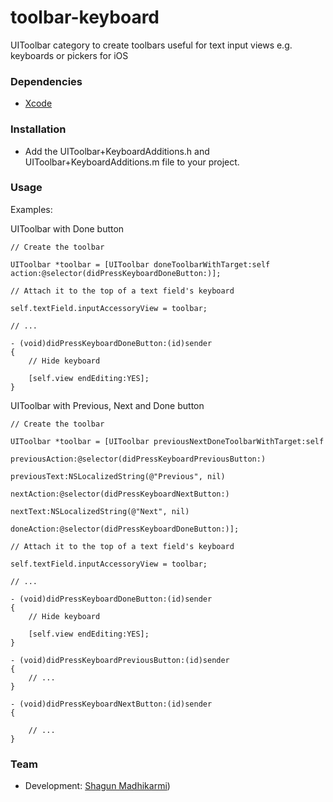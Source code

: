 # toolbar-keyboard
UIToolbar category to create toolbars useful for text input views e.g. keyboards or pickers for iOS

### Dependencies 

* [Xcode](https://itunes.apple.com/gb/app/xcode/id497799835?mt=12#)

### Installation

- Add the UIToolbar+KeyboardAdditions.h and UIToolbar+KeyboardAdditions.m file to your project.

### Usage

Examples:

UIToolbar with Done button

    // Create the toolbar
    
    UIToolbar *toolbar = [UIToolbar doneToolbarWithTarget:self action:@selector(didPressKeyboardDoneButton:)];
    
    // Attach it to the top of a text field's keyboard
    
    self.textField.inputAccessoryView = toolbar;
    
    // ...
    
	- (void)didPressKeyboardDoneButton:(id)sender
	{
	    // Hide keyboard
	    
	    [self.view endEditing:YES];
	}
    
UIToolbar with Previous, Next and Done button 

	// Create the toolbar 
	
    UIToolbar *toolbar = [UIToolbar previousNextDoneToolbarWithTarget:self
                                                       previousAction:@selector(didPressKeyboardPreviousButton:)
                                                         previousText:NSLocalizedString(@"Previous", nil)
                                                           nextAction:@selector(didPressKeyboardNextButton:)
                                                             nextText:NSLocalizedString(@"Next", nil)
                                                           doneAction:@selector(didPressKeyboardDoneButton:)];

	// Attach it to the top of a text field's keyboard
	
	self.textField.inputAccessoryView = toolbar;
    
    // ...
    
    - (void)didPressKeyboardDoneButton:(id)sender
    {
    	// Hide keyboard 

    	[self.view endEditing:YES];
    }
        
	- (void)didPressKeyboardPreviousButton:(id)sender
	{
	    // ...
	}

	- (void)didPressKeyboardNextButton:(id)sender
	{
	
	    // ...
	}


### Team
* Development: [Shagun Madhikarmi](mailto:shagun@ustwo.com))
